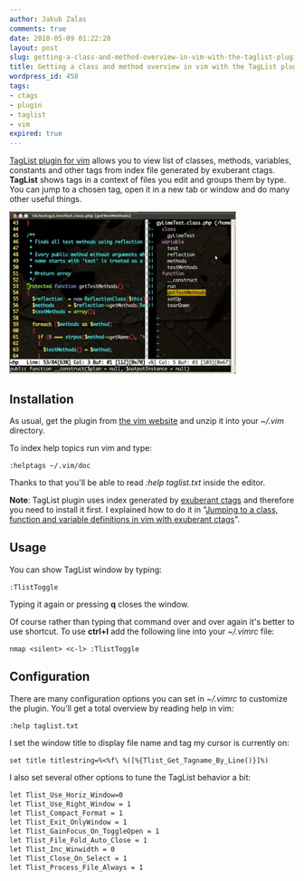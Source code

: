 ```yaml
---
author: Jakub Zalas
comments: true
date: 2010-05-09 01:22:20
layout: post
slug: getting-a-class-and-method-overview-in-vim-with-the-taglist-plugin
title: Getting a class and method overview in vim with the TagList plugin
wordpress_id: 458
tags:
- ctags
- plugin
- taglist
- vim
expired: true
---
```


[TagList plugin for vim](http://vim.sourceforge.net/scripts/script.php?script_id=273) allows you to view list of classes, methods, variables, constants and other tags from index file generated by exuberant ctags. **TagList** shows tags in a context of files you edit and groups them by type. You can jump to a chosen tag, open it in a new tab or window and do many other useful things.

<div class="text-center">
    <a href="/uploads/wp/2010/05/vim-taglist-plugin.jpg"><img src="/uploads/wp/2010/05/vim-taglist-plugin-400x286.jpg" title="TagList plugin for vim" alt="TagList plugin for vim" class="img-responsive" /></a>
</div>


## Installation


As usual, get the plugin from [the vim website](http://www.vim.org/scripts/script.php?script_id=273) and unzip it into your _~/.vim_ directory.

To index help topics run vim and type:

    
```vim
:helptags ~/.vim/doc
```


Thanks to that you'll be able to read _:help taglist.txt_ inside the editor.

**Note**: TagList plugin uses index generated by [exuberant ctags](http://ctags.sourceforge.net) and therefore you need to install it first. I explained how to do it in "[Jumping to a class, function and variable definitions in vim with exuberant ctags](http://zalas.eu/jumping-to-a-class-function-and-variable-definitions-in-vim-with-exuberant-ctags/)".


## Usage


You can show TagList window by typing:

    
```vim
:TlistToggle
```


Typing it again or pressing **q** closes the window.

Of course rather than typing that command over and over again it's better to use shortcut. To use **ctrl+l** add the following line into your _~/.vimrc_ file:

    
```vim
nmap <silent> <c-l> :TlistToggle
```



## Configuration


There are many configuration options you can set in _~/.vimrc_ to customize the plugin. You'll get a total overview by reading help in vim:

    
```vim
:help taglist.txt
```


I set the window title to display file name and tag my cursor is currently on:

    
```vim
set title titlestring=%<%f\ %([%{Tlist_Get_Tagname_By_Line()}]%)
```


I also set several other options to tune the TagList behavior a bit:

    
```vim
let Tlist_Use_Horiz_Window=0
let Tlist_Use_Right_Window = 1
let Tlist_Compact_Format = 1
let Tlist_Exit_OnlyWindow = 1
let Tlist_GainFocus_On_ToggleOpen = 1
let Tlist_File_Fold_Auto_Close = 1
let Tlist_Inc_Winwidth = 0
let Tlist_Close_On_Select = 1
let Tlist_Process_File_Always = 1
```


<div class="text-center">
    <object width="480" height="385" data="http://www.youtube.com/v/RsuRtEtf6fo&amp;hl=en_US&amp;fs=1&amp;color1=0x3a3a3a&amp;color2=0x999999" type="application/x-shockwave-flash">
        <param name="allowFullScreen" value="true" />
        <param name="allowscriptaccess" value="always" />
        <param name="src" value="http://www.youtube.com/v/RsuRtEtf6fo&amp;hl=en_US&amp;fs=1&amp;color1=0x3a3a3a&amp;color2=0x999999" />
        <param name="allowfullscreen" value="true" />
    </object>
</div>


